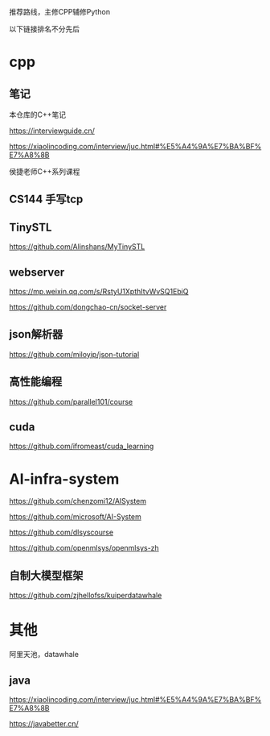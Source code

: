推荐路线，主修CPP辅修Python

以下链接排名不分先后

# cpp

## 笔记

本仓库的C++笔记

https://interviewguide.cn/

https://xiaolincoding.com/interview/juc.html#%E5%A4%9A%E7%BA%BF%E7%A8%8B

侯捷老师C++系列课程

## CS144 手写tcp

## 

## TinySTL

https://github.com/Alinshans/MyTinySTL

## webserver

https://mp.weixin.qq.com/s/RstyU1XpthItvWvSQ1EbiQ

https://github.com/dongchao-cn/socket-server

## json解析器

https://github.com/miloyip/json-tutorial

## 高性能编程

https://github.com/parallel101/course

## cuda

https://github.com/ifromeast/cuda_learning

# AI-infra-system

https://github.com/chenzomi12/AISystem

https://github.com/microsoft/AI-System

https://github.com/dlsyscourse

https://github.com/openmlsys/openmlsys-zh

## 自制大模型框架

https://github.com/zjhellofss/kuiperdatawhale

# 其他

阿里天池，datawhale

## java

https://xiaolincoding.com/interview/juc.html#%E5%A4%9A%E7%BA%BF%E7%A8%8B

https://javabetter.cn/

